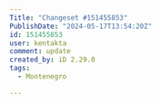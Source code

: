 ```yaml
---
Title: "Changeset #151455853"
PublishDate: "2024-05-17T13:54:20Z"
id: 151455853
user: kentakta
comment: update
created_by: iD 2.29.0
tags:
  - Montenegro

---
```

